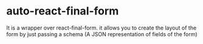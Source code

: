 # auto-react-final-form
It is a wrapper over react-final-form. it allows you to create the layout of the form by just passing a schema (A JSON representation of fields of the form)
